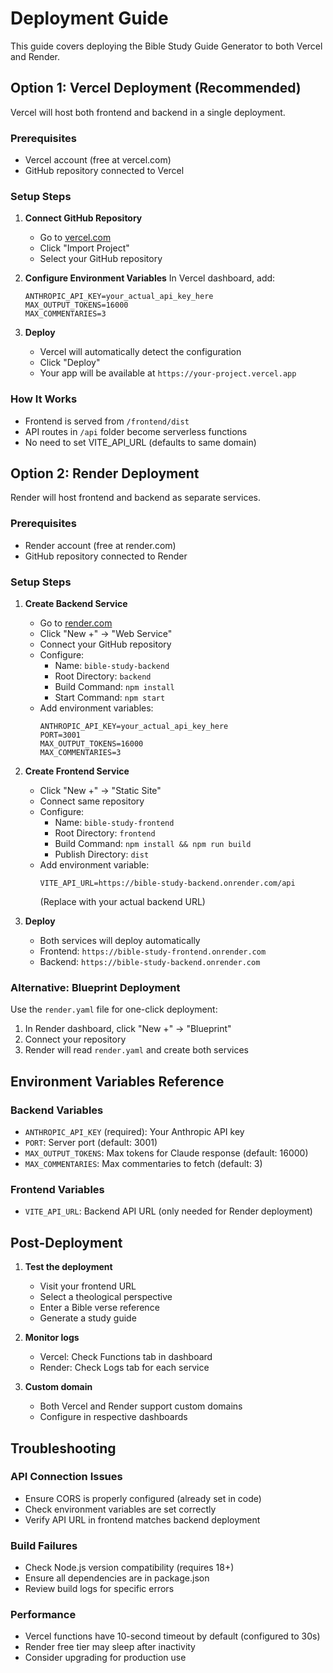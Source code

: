 # Deployment Guide

This guide covers deploying the Bible Study Guide Generator to both Vercel and Render.

## Option 1: Vercel Deployment (Recommended)

Vercel will host both frontend and backend in a single deployment.

### Prerequisites
- Vercel account (free at vercel.com)
- GitHub repository connected to Vercel

### Setup Steps

1. **Connect GitHub Repository**
   - Go to [vercel.com](https://vercel.com)
   - Click "Import Project"
   - Select your GitHub repository

2. **Configure Environment Variables**
   In Vercel dashboard, add:
   ```
   ANTHROPIC_API_KEY=your_actual_api_key_here
   MAX_OUTPUT_TOKENS=16000
   MAX_COMMENTARIES=3
   ```

3. **Deploy**
   - Vercel will automatically detect the configuration
   - Click "Deploy"
   - Your app will be available at `https://your-project.vercel.app`

### How It Works
- Frontend is served from `/frontend/dist`
- API routes in `/api` folder become serverless functions
- No need to set VITE_API_URL (defaults to same domain)

## Option 2: Render Deployment

Render will host frontend and backend as separate services.

### Prerequisites
- Render account (free at render.com)
- GitHub repository connected to Render

### Setup Steps

1. **Create Backend Service**
   - Go to [render.com](https://render.com)
   - Click "New +" → "Web Service"
   - Connect your GitHub repository
   - Configure:
     - Name: `bible-study-backend`
     - Root Directory: `backend`
     - Build Command: `npm install`
     - Start Command: `npm start`
   - Add environment variables:
     ```
     ANTHROPIC_API_KEY=your_actual_api_key_here
     PORT=3001
     MAX_OUTPUT_TOKENS=16000
     MAX_COMMENTARIES=3
     ```

2. **Create Frontend Service**
   - Click "New +" → "Static Site"
   - Connect same repository
   - Configure:
     - Name: `bible-study-frontend`
     - Root Directory: `frontend`
     - Build Command: `npm install && npm run build`
     - Publish Directory: `dist`
   - Add environment variable:
     ```
     VITE_API_URL=https://bible-study-backend.onrender.com/api
     ```
     (Replace with your actual backend URL)

3. **Deploy**
   - Both services will deploy automatically
   - Frontend: `https://bible-study-frontend.onrender.com`
   - Backend: `https://bible-study-backend.onrender.com`

### Alternative: Blueprint Deployment
Use the `render.yaml` file for one-click deployment:
1. In Render dashboard, click "New +" → "Blueprint"
2. Connect your repository
3. Render will read `render.yaml` and create both services

## Environment Variables Reference

### Backend Variables
- `ANTHROPIC_API_KEY` (required): Your Anthropic API key
- `PORT`: Server port (default: 3001)
- `MAX_OUTPUT_TOKENS`: Max tokens for Claude response (default: 16000)
- `MAX_COMMENTARIES`: Max commentaries to fetch (default: 3)

### Frontend Variables
- `VITE_API_URL`: Backend API URL (only needed for Render deployment)

## Post-Deployment

1. **Test the deployment**
   - Visit your frontend URL
   - Select a theological perspective
   - Enter a Bible verse reference
   - Generate a study guide

2. **Monitor logs**
   - Vercel: Check Functions tab in dashboard
   - Render: Check Logs tab for each service

3. **Custom domain**
   - Both Vercel and Render support custom domains
   - Configure in respective dashboards

## Troubleshooting

### API Connection Issues
- Ensure CORS is properly configured (already set in code)
- Check environment variables are set correctly
- Verify API URL in frontend matches backend deployment

### Build Failures
- Check Node.js version compatibility (requires 18+)
- Ensure all dependencies are in package.json
- Review build logs for specific errors

### Performance
- Vercel functions have 10-second timeout by default (configured to 30s)
- Render free tier may sleep after inactivity
- Consider upgrading for production use